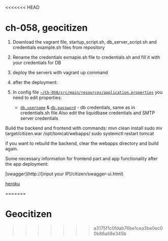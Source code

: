 <<<<<<< HEAD
# ch-058, geocitizen

1. Download the vagrant file, startup_script.sh, db_server_script.sh and credentials example.sh files from repository
2. Rename the credentials exmaple.sh file to credentials.sh and fill it with your credentials for DB
3. deploy the servers with vagrant up command
4. after the deployment:

5. In config file [`~/Ch-058/src/main/resources/application.properties`](https://git.io/vA4Sw)
	you need to edit properties:
	 * [`db.username`](https://git.io/vARyo) & [`db.password`](https://git.io/vARyK) - db credentials, same as in credentials.sh file
  Also edit the liquidbase credentials and SMTP server credentials

  Build the backend and frontend with commands:
mvn clean install
sudo mv target/citizen.war /opt/tomcat/webapps/
sudo systemctl restart tomcat 

if you want to rebuild the backend, clear the webapps directory and build again.


Some necessary information for frontend part and app functionality after the app deployment:

[swagger](http://[input your IP]/citizen/swagger-ui.html)

[heroku](https://geocitizen.herokuapp.com)  
  

=======
# Geocitizen
>>>>>>> a3175f1c0fdab76be1cea3be0ec00b86a68e345b
